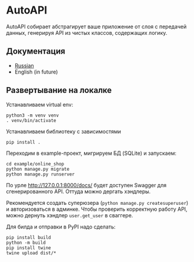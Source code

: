 # AutoAPI

AutoAPI собирает абстрагирует ваше приложение от слоя с передачей данных,
генерируя API из чистых классов, содержащих логику.

## Документация

- [Russian](./docs/autoapi/index.md)
- English (in future)

## Развертывание на локалке

Устанавливаем virtual env:

```shell
python3 -m venv venv
. venv/bin/activate
```

Устанавливаем библиотеку с зависимостями
```shell
pip install .
```

Переходим в example-проект, мигрируем БД (SQLite) и запускаем:
```shell
cd example/online_shop
python manage.py migrate
python manage.py runserver
```

По урле http://127.0.0.1:8000/docs/ будет доступен Swagger для сгенерированного API.
Оттуда можно дергать хэндлеры.

Рекомендуется создать суперюзера (`python manage.py createsuperuser`) и авторизоваться в админке.
Чтобы проверить корректную работу API, можно дернуть хэндлер `user.get_user` в сваггере.


Для билда и отправки в PyPI надо сделать:
```shell
pip install build
python -m build
pip install twine
twine upload dist/*
```
